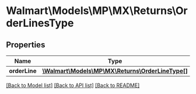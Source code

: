 # Walmart\Models\MP\MX\Returns\OrderLinesType

## Properties

Name | Type | Description | Notes
------------ | ------------- | ------------- | -------------
**orderLine** | [**\Walmart\Models\MP\MX\Returns\OrderLineType[]**](OrderLineType.md) |  | [optional]


[[Back to Model list]](./) [[Back to API list]](../../../../../README.md#supported-apis) [[Back to README]](../../../../../README.md)
